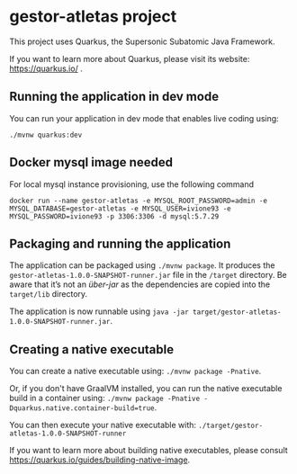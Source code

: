 # gestor-atletas project

This project uses Quarkus, the Supersonic Subatomic Java Framework.

If you want to learn more about Quarkus, please visit its website: https://quarkus.io/ .

## Running the application in dev mode

You can run your application in dev mode that enables live coding using:
```
./mvnw quarkus:dev
```

## Docker mysql image needed
For local mysql instance provisioning, use the following command
```
docker run --name gestor-atletas -e MYSQL_ROOT_PASSWORD=admin -e MYSQL_DATABASE=gestor-atletas -e MYSQL_USER=ivione93 -e MYSQL_PASSWORD=ivione93 -p 3306:3306 -d mysql:5.7.29
```

## Packaging and running the application

The application can be packaged using `./mvnw package`.
It produces the `gestor-atletas-1.0.0-SNAPSHOT-runner.jar` file in the `/target` directory.
Be aware that it’s not an _über-jar_ as the dependencies are copied into the `target/lib` directory.

The application is now runnable using `java -jar target/gestor-atletas-1.0.0-SNAPSHOT-runner.jar`.

## Creating a native executable

You can create a native executable using: `./mvnw package -Pnative`.

Or, if you don't have GraalVM installed, you can run the native executable build in a container using: `./mvnw package -Pnative -Dquarkus.native.container-build=true`.

You can then execute your native executable with: `./target/gestor-atletas-1.0.0-SNAPSHOT-runner`

If you want to learn more about building native executables, please consult https://quarkus.io/guides/building-native-image.
